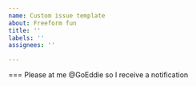 ```yaml
---
name: Custom issue template
about: Freeform fun
title: ''
labels: ''
assignees: ''

---
```


===
Please at me @GoEddie so I receive a notification
